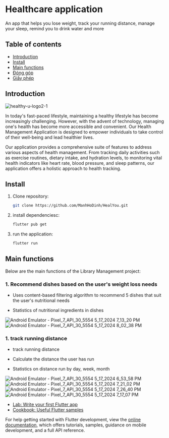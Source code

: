 # Healthcare application

An app that helps you lose weight, track your running distance, manage your sleep, remind you to drink water and more

## Table of contents

- [Introduction](#intruduction)
- [Install](#install)
- [Main functions](#main-functions)
- [Đóng góp](#đóng-góp)
- [Giấy phép](#giấy-phép)

## Introduction

![healthy-u-logo2-1](https://github.com/ManhHoDinh/HealYou/assets/105732042/6361f139-ca06-4c24-a0d9-8235f8eeeb44)

In today's fast-paced lifestyle, maintaining a healthy lifestyle has become increasingly challenging. However, with the advent of technology, managing one's health has become more accessible and convenient. Our Health Management Application is designed to empower individuals to take control of their well-being and lead healthier lives.

Our application provides a comprehensive suite of features to address various aspects of health management. From tracking daily activities such as exercise routines, dietary intake, and hydration levels, to monitoring vital health indicators like heart rate, blood pressure, and sleep patterns, our application offers a holistic approach to health tracking.

## Install

1. Clone repository:
    ```bash
    git clone https://github.com/ManhHoDinh/HealYou.git
    ```
2. install dependenciesc:
    ```bash
    flutter pub get
    ```
3. run the application:
    ```bash
    flutter run
    ```
## Main functions

Below are the main functions of the Library Management project:

### 1. Recommend dishes based on the user's weight loss needs

- Uses content-based filtering algorithm to recommend 5 dishes that suit the user's nutritional needs

- Statistics of nutritional ingredients in dishes
  
![Android Emulator - Pixel_7_API_30_5554 5_17_2024 7_13_20 PM](https://github.com/ManhHoDinh/HealYou/assets/105732042/4e8ae3a4-9a99-46b8-8c8e-05480b51c2c4)                  ![Android Emulator - Pixel_7_API_30_5554 5_17_2024 8_02_38 PM](https://github.com/ManhHoDinh/HealYou/assets/105732042/ed089047-4ec1-478d-b77a-62442e4618c1)

### 1. track running distance

- track running distance

- Calculate the distance the user has run

- Statistics on distance run by day, week, month

![Android Emulator - Pixel_7_API_30_5554 5_17_2024 6_53_58 PM](https://github.com/ManhHoDinh/HealYou/assets/105732042/225fd33b-7ea6-4f04-b1ad-e3ccc4a97925)      ![Android Emulator - Pixel_7_API_30_5554 5_17_2024 7_21_02 PM](https://github.com/ManhHoDinh/HealYou/assets/105732042/f154f7d5-dbae-49bd-a604-330d186c371c)
![Android Emulator - Pixel_7_API_30_5554 5_17_2024 7_26_40 PM](https://github.com/ManhHoDinh/HealYou/assets/105732042/544875e7-7b48-41f5-9468-11ca731f2a55)       ![Android Emulator - Pixel_7_API_30_5554 5_17_2024 7_17_07 PM](https://github.com/ManhHoDinh/HealYou/assets/105732042/60916ba7-3b36-408b-ba27-d614bbd93d1c)

- [Lab: Write your first Flutter app](https://docs.flutter.dev/get-started/codelab)
- [Cookbook: Useful Flutter samples](https://docs.flutter.dev/cookbook)

For help getting started with Flutter development, view the
[online documentation](https://docs.flutter.dev/), which offers tutorials,
samples, guidance on mobile development, and a full API reference.
